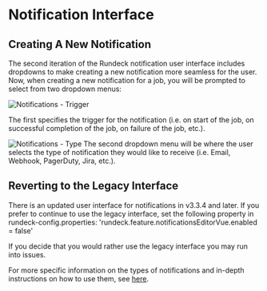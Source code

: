 # Notification Interface

## Creating A New Notification

The second iteration of the Rundeck notification user interface includes dropdowns to make creating a new notification more seamless for the user. Now, when creating a new notification for a job, you will be prompted to select from two dropdown menus:

![Notifications - Trigger](~@assets/img/notification-ontrigger.png)

 The first specifies the trigger for the notification (i.e. on start of the job, on successful completion of the job, on failure of the job, etc.). 

![Notifications - Type](~@assets/img/notification-type.png)
 The second dropdown menu will be where the user selects the type of notification they would like to receive (i.e. Email, Webhook, PagerDuty, Jira, etc.). 

 ## Reverting to the Legacy Interface

 There is an updated user interface for notifications in v3.3.4 and later. If you prefer to continue to use the legacy interface, set the following property in rundeck-config.properties:
 'rundeck.feature.notificationsEditorVue.enabled = false'

 If you decide that you would rather use the legacy interface you may run into issues.

 For more specific information on the types of notifications and in-depth instructions on how to use them, see [here](/manual/job-plugins.md#notifications).